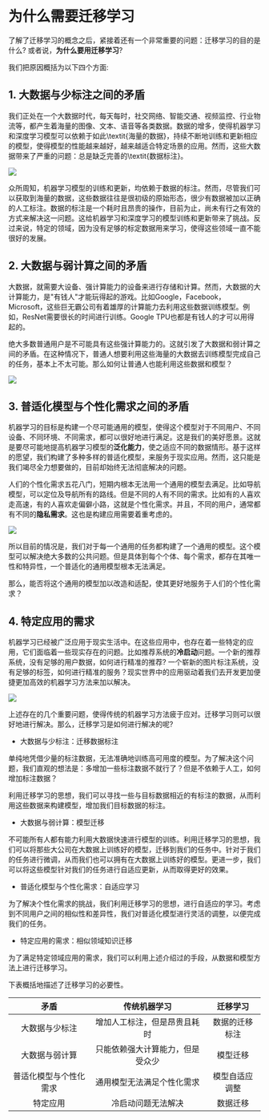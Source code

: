 # 为什么需要迁移学习

了解了迁移学习的概念之后，紧接着还有一个非常重要的问题：迁移学习的目的是什么? 或者说，**为什么要用迁移学习**?

我们把原因概括为以下四个方面:

## 1. 大数据与少标注之间的矛盾

我们正处在一个大数据时代，每天每时，社交网络、智能交通、视频监控、行业物流等，都产生着海量的图像、文本、语音等各类数据。数据的增多，使得机器学习和深度学习模型可以依赖于如此\textit{海量的数据}，持续不断地训练和更新相应的模型，使得模型的性能越来越好，越来越适合特定场景的应用。然而，这些大数据带来了严重的问题：总是缺乏完善的\textit{数据标注}。

![](https://raw.githubusercontent.com/jindongwang/transferlearning-tutorial/master/src/figures/png/fig-introduction-data.png)

众所周知，机器学习模型的训练和更新，均依赖于数据的标注。然而，尽管我们可以获取到海量的数据，这些数据往往是很初级的原始形态，很少有数据被加以正确的人工标注。数据的标注是一个耗时且昂贵的操作，目前为止，尚未有行之有效的方式来解决这一问题。这给机器学习和深度学习的模型训练和更新带来了挑战。反过来说，特定的领域，因为没有足够的标定数据用来学习，使得这些领域一直不能很好的发展。

## 2. 大数据与弱计算之间的矛盾

大数据，就需要大设备、强计算能力的设备来进行存储和计算。然而，大数据的大计算能力，是"有钱人"才能玩得起的游戏。比如Google，Facebook，Microsoft，这些巨无霸公司有着雄厚的计算能力去利用这些数据训练模型。例如，ResNet需要很长的时间进行训练。Google TPU也都是有钱人的才可以用得起的。

绝大多数普通用户是不可能具有这些强计算能力的。这就引发了大数据和弱计算之间的矛盾。在这种情况下，普通人想要利用这些海量的大数据去训练模型完成自己的任务，基本上不太可能。那么如何让普通人也能利用这些数据和模型？

![](https://raw.githubusercontent.com/jindongwang/transferlearning-tutorial/master/src/figures/png/fig-introduction-bigdata.png)

## 3. 普适化模型与个性化需求之间的矛盾

机器学习的目标是构建一个尽可能通用的模型，使得这个模型对于不同用户、不同设备、不同环境、不同需求，都可以很好地进行满足。这是我们的美好愿景。这就是要尽可能地提高机器学习模型的**泛化能力**，使之适应不同的数据情形。基于这样的愿望，我们构建了多种多样的普适化模型，来服务于现实应用。然而，这只能是我们竭尽全力想要做的，目前却始终无法彻底解决的问题。

人们的个性化需求五花八门，短期内根本无法用一个通用的模型去满足。比如导航模型，可以定位及导航所有的路线。但是不同的人有不同的需求。比如有的人喜欢走高速，有的人喜欢走偏僻小路，这就是个性化需求。并且，不同的用户，通常都有不同的**隐私需求**。这也是构建应用需要着重考虑的。

![](https://raw.githubusercontent.com/jindongwang/transferlearning-tutorial/master/src/figures/png/fig-introduction-model.png)

所以目前的情况是，我们对于每一个通用的任务都构建了一个通用的模型。这个模型可以解决绝大多数的公共问题。但是具体到每个个体、每个需求，都存在其唯一性和特异性，一个普适化的通用模型根本无法满足。

那么，能否将这个通用的模型加以改造和适配，使其更好地服务于人们的个性化需求？

## 4. 特定应用的需求

机器学习已经被广泛应用于现实生活中。在这些应用中，也存在着一些特定的应用，它们面临着一些现实存在的问题。比如推荐系统的**冷启动**问题。一个新的推荐系统，没有足够的用户数据，如何进行精准的推荐? 一个崭新的图片标注系统，没有足够的标签，如何进行精准的服务？现实世界中的应用驱动着我们去开发更加便捷更加高效的机器学习方法来加以解决。

![](https://raw.githubusercontent.com/jindongwang/transferlearning-tutorial/master/src/figures/png/fig-introduction-coldstart.png)

上述存在的几个重要问题，使得传统的机器学习方法疲于应对。迁移学习则可以很好地进行解决。那么，迁移学习是如何进行解决的呢?

- 大数据与少标注：迁移数据标注

单纯地凭借少量的标注数据，无法准确地训练高可用度的模型。为了解决这个问题，我们直观的想法是：多增加一些标注数据不就行了？但是不依赖于人工，如何增加标注数据？

利用迁移学习的思想，我们可以寻找一些与目标数据相近的有标注的数据，从而利用这些数据来构建模型，增加我们目标数据的标注。

- 大数据与弱计算：模型迁移

不可能所有人都有能力利用大数据快速进行模型的训练。利用迁移学习的思想，我们可以将那些大公司在大数据上训练好的模型，迁移到我们的任务中。针对于我们的任务进行微调，从而我们也可以拥有在大数据上训练好的模型。更进一步，我们可以将这些模型针对我们的任务进行自适应更新，从而取得更好的效果。

- 普适化模型与个性化需求：自适应学习

为了解决个性化需求的挑战，我们利用迁移学习的思想，进行自适应的学习。考虑到不同用户之间的相似性和差异性，我们对普适化模型进行灵活的调整，以便完成我们的任务。

- 特定应用的需求：相似领域知识迁移

为了满足特定领域应用的需求，我们可以利用上述介绍过的手段，从数据和模型方法上进行迁移学习。

下表概括地描述了迁移学习的必要性。

| 矛盾 | 传统机器学习 | 迁移学习 |
| :---: | :---: | :---: |
| 大数据与少标注 | 增加人工标注，但是昂贵且耗时 | 数据的迁移标注 |
| 大数据与弱计算 | 只能依赖强大计算能力，但是受众少 | 模型迁移 |
| 普适化模型与个性化需求 | 通用模型无法满足个性化需求 | 模型自适应调整 |
| 特定应用 | 冷启动问题无法解决 | 数据迁移 |

